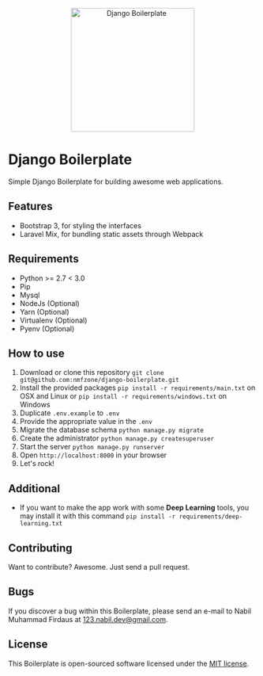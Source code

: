 <p align="center"><img src="https://www.djangoproject.com/s/img/logos/django-logo-positive.png" width="250px" alt="Django Boilerplate"></p>

# Django Boilerplate

Simple Django Boilerplate for building awesome web applications.

## Features

- Bootstrap 3, for styling the interfaces
- Laravel Mix, for bundling static assets through Webpack

## Requirements

- Python >= 2.7 < 3.0
- Pip
- Mysql
- NodeJs (Optional)
- Yarn (Optional)
- Virtualenv (Optional)
- Pyenv (Optional)

## How to use

1. Download or clone this repository `git clone git@github.com:nmfzone/django-boilerplate.git`
2. Install the provided packages `pip install -r requirements/main.txt` on OSX and Linux
   or `pip install -r requirements/windows.txt` on Windows
3. Duplicate `.env.example` to `.env`
4. Provide the appropriate value in the `.env`
5. Migrate the database schema `python manage.py migrate`
6. Create the administrator `python manage.py createsuperuser`
7. Start the server `python manage.py runserver`
8. Open `http://localhost:8000` in your browser
9. Let's rock!

## Additional

- If you want to make the app work with some **Deep Learning** tools, you may install it with this command `pip install -r requirements/deep-learning.txt`

## Contributing

Want to contribute? Awesome. Just send a pull request.

## Bugs

If you discover a bug within this Boilerplate, please send an e-mail to Nabil Muhammad Firdaus at 123.nabil.dev@gmail.com.

## License

This Boilerplate is open-sourced software licensed under the [MIT license](http://opensource.org/licenses/MIT).
